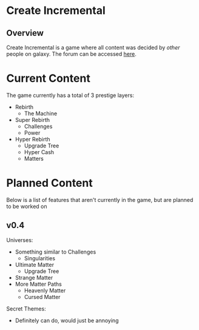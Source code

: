 # Create Incremental

## Overview

Create Incremental is a game where all content was decided by _other_ people on galaxy. The forum can be accessed [here](https://galaxy.click/forum/thread/255).


# Current Content

The game currently has a total of 3 prestige layers:
- Rebirth
    - The Machine
- Super Rebirth
    - Challenges
    - Power
- Hyper Rebirth
    - Upgrade Tree
    - Hyper Cash
    - Matters

# Planned Content

Below is a list of features that aren't currently in the game, but are planned to be worked on

## v0.4

Universes:
- Something similar to Challenges
    - Singularities
- Ultimate Matter
    - Upgrade Tree
- Strange Matter
- More Matter Paths
    - Heavenly Matter
    - Cursed Matter

Secret Themes:
- Definitely can do, would just be annoying